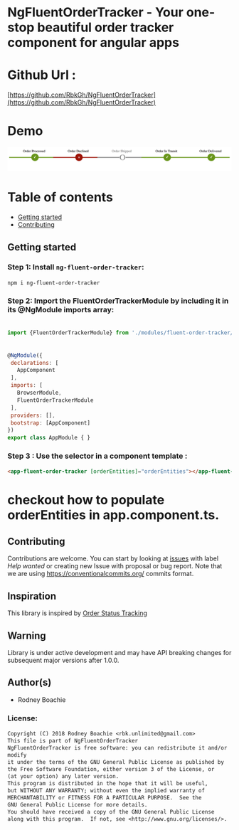 # NgFluentOrderTracker - Your one-stop beautiful order tracker component for angular apps 

Github Url : 
=================
[https://github.com/RbkGh/NgFluentOrderTracker](https://github.com/RbkGh/NgFluentOrderTracker)

Demo
=================
![](https://github.com/RbkGh/NgFluentOrderTracker/raw/master/demo/demoimage.png)

Table of contents
=================
 * [Getting started](#getting-started)
 * [Contributing](#contributing)
 
 ## Getting started
 ### Step 1: Install `ng-fluent-order-tracker`:
 ```shell
 npm i ng-fluent-order-tracker
 ```
 ### Step 2: Import the FluentOrderTrackerModule by including it in its @NgModule imports array:
 ```js

import {FluentOrderTrackerModule} from './modules/fluent-order-tracker/fluent-order-tracker.module';


@NgModule({
  declarations: [
    AppComponent
  ],
  imports: [
    BrowserModule,
    FluentOrderTrackerModule
  ],
  providers: [],
  bootstrap: [AppComponent]
})
export class AppModule { }

 ```
 ### Step 3 : Use the selector in a component template : 
 ```html
<app-fluent-order-tracker [orderEntities]="orderEntities"></app-fluent-order-tracker>

```
# checkout  how to populate orderEntities in app.component.ts.

 ## Contributing
 
 Contributions are welcome. You can start by looking at [issues](https://github.com/RbkGh/NgFluentOrderTracker/issues?q=is%3Aopen+is%3Aissue+label%3A%22help+wanted%22) with label *Help wanted*  or creating new Issue with proposal or bug report.
 Note that we are using https://conventionalcommits.org/ commits format.
 
 ## Inspiration
 This library is inspired by [Order Status Tracking](https://codepen.io/manit/pen/uFnJw) 
 
## Warning
Library is under active development and may have API breaking changes for subsequent major versions after 1.0.0.



Author(s)
---------
- Rodney Boachie


### License: 

    Copyright (C) 2018 Rodney Boachie <rbk.unlimited@gmail.com>
    This file is part of NgFluentOrderTracker
    NgFluentOrderTracker is free software: you can redistribute it and/or modify
    it under the terms of the GNU General Public License as published by
    the Free Software Foundation, either version 3 of the License, or
    (at your option) any later version.
    This program is distributed in the hope that it will be useful,
    but WITHOUT ANY WARRANTY; without even the implied warranty of
    MERCHANTABILITY or FITNESS FOR A PARTICULAR PURPOSE.  See the
    GNU General Public License for more details.
    You should have received a copy of the GNU General Public License
    along with this program.  If not, see <http://www.gnu.org/licenses/>.


